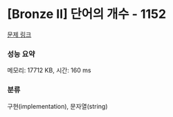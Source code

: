 # [Bronze II] 단어의 개수 - 1152 

[문제 링크](https://www.acmicpc.net/problem/1152) 

### 성능 요약

메모리: 17712 KB, 시간: 160 ms

### 분류

구현(implementation), 문자열(string)

